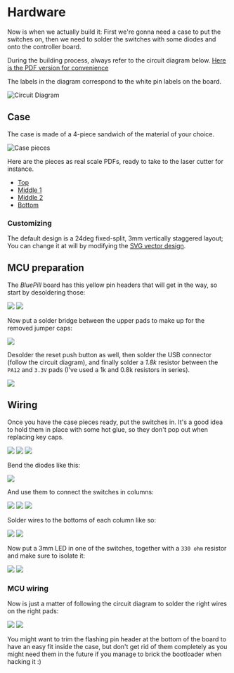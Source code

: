 # Hardware

Now is when we actually build it: First we're gonna need a case to put the
switches on, then we need to solder the switches with some diodes and onto the
controller board.

During the building process, always refer to the circuit diagram below. [Here is
the PDF version for
convenience](https://github.com/alx741/venabili/blob/master/schematics/schematic.pdf)

The labels in the diagram correspond to the white pin labels on the board.

![Circuit Diagram](./img/diagram.png)


## Case

The case is made of a 4-piece sandwich of the material of your choice.

![Case pieces](./case/preview.png)

Here are the pieces as real scale PDFs, ready to take to the laser cutter for
instance.

- [Top](./case/top.pdf)
- [Middle 1](./case/middle1.pdf)
- [Middle 2](./case/middle2.pdf)
- [Bottom](./case/bottom.pdf)

### Customizing

The default design is a 24deg fixed-split, 3mm vertically staggered layout; You
can change it at will by modifying the [SVG vector
design](https://github.com/alx741/venabili/blob/master/design/layout.svg).


## MCU preparation

The *BluePill* board has this yellow pin headers that will get in the way, so
start by desoldering those:

![](./img/IMG_20180626_104304.jpg)
![](./img/IMG_20180511_171243.jpg)

Now put a solder bridge between the upper pads to make up for the removed jumper
caps:

![](./img/IMG_20180511_171258.jpg)

Desolder the reset push button as well, then solder the USB connector (follow
the circuit diagram), and finally solder a *1.8k* resistor between the
`PA12` and `3.3V` pads (I've used a 1k and 0.8k resistors in series).

![](./img/IMG_20180513_133425.jpg)


## Wiring

Once you have the case pieces ready, put the switches in. It's a good idea to
hold them in place with some hot glue, so they don't pop out when replacing key
caps.

![](./img/IMG_20180511_223308.jpg)
![](./img/IMG_20180511_223632.jpg)
![](./img/IMG_20180511_223640.jpg)

Bend the diodes like this:

![](./img/IMG_20180512_124648.jpg)

And use them to connect the switches in columns:

![](./img/IMG_20180512_124800.jpg)
![](./img/IMG_20180512_141752.jpg)
![](./img/IMG_20180512_141746.jpg)

Solder wires to the bottoms of each column like so:

![](./img/IMG_20180512_160632.jpg)
![](./img/IMG_20180512_161501.jpg)

Now put a 3mm LED in one of the switches, together with a `330 ohm` resistor and
make sure to isolate it:

![](./img/IMG_20180513_152613.jpg)
![](./img/IMG_20180513_152747.jpg)


### MCU wiring

Now is just a matter of following the circuit diagram to solder the right wires
on the right pads:

![](./img/IMG_20180513_153058.jpg)
![](./img/IMG_20180513_130714.jpg)

You might want to trim the flashing pin header at the bottom of the board to
have an easy fit inside the case, but don't get rid of them completely as you
might need them in the future if you manage to brick the bootloader when hacking
it :)
